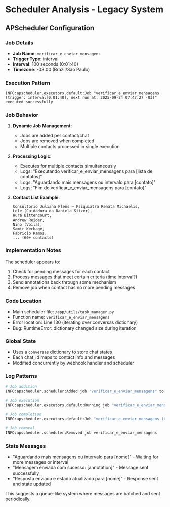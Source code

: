 # Scheduler Analysis - Legacy System

## APScheduler Configuration

### Job Details
- **Job Name**: `verificar_e_enviar_mensagens`
- **Trigger Type**: interval
- **Interval**: 100 seconds (0:01:40)
- **Timezone**: -03:00 (Brazil/São Paulo)

### Execution Pattern
```
INFO:apscheduler.executors.default:Job "verificar_e_enviar_mensagens (trigger: interval[0:01:40], next run at: 2025-09-24 07:47:27 -03)" executed successfully
```

### Job Behavior

1. **Dynamic Job Management**:
   - Jobs are added per contact/chat
   - Jobs are removed when completed
   - Multiple contacts processed in single execution

2. **Processing Logic**:
   - Executes for multiple contacts simultaneously
   - Logs: "Executando verificar_e_enviar_mensagens para [lista de contatos]"
   - Logs: "Aguardando mais mensagens ou intervalo para [contato]"
   - Logs: "Fim de verificar_e_enviar_mensagens para [contato]"

3. **Contact List Example**:
   ```
   Consultório Juliana Plens – Psiquiatra Renata Michaelis, 
   Lele (Cuidadora da Daniela Sitzer), 
   Hurá Bittencourt, 
   Andrew Reider, 
   Nino (Voila), 
   Samir Kerbage,
   Fabricio Ramos,
   ... (60+ contacts)
   ```

### Implementation Notes

The scheduler appears to:
1. Check for pending messages for each contact
2. Process messages that meet certain criteria (time interval?)
3. Send annotations back through some mechanism
4. Remove job when contact has no more pending messages

### Code Location
- Main scheduler file: `/app/utils/task_manager.py`
- Function name: `verificar_e_enviar_mensagens`
- Error location: Line 130 (iterating over conversas dictionary)
- Bug: RuntimeError: dictionary changed size during iteration

### Global State
- Uses a `conversas` dictionary to store chat states
- Each chat_id maps to contact info and messages
- Modified concurrently by webhook handler and scheduler

### Log Patterns

```python
# Job addition
INFO:apscheduler.scheduler:Added job "verificar_e_enviar_mensagens" to job store "default"

# Job execution
INFO:apscheduler.executors.default:Running job "verificar_e_enviar_mensagens (trigger: interval[0:01:40], next run at: 2025-09-24 07:45:47 -03)" 

# Job completion
INFO:apscheduler.executors.default:Job "verificar_e_enviar_mensagens (trigger: interval[0:01:40], next run at: 2025-09-24 07:47:27 -03)" executed successfully

# Job removal
INFO:apscheduler.scheduler:Removed job verificar_e_enviar_mensagens
```

### State Messages

- "Aguardando mais mensagens ou intervalo para [nome]" - Waiting for more messages or interval
- "Mensagem enviada com sucesso: [annotation]" - Message sent successfully
- "Resposta enviada e estado atualizado para [nome]" - Response sent and state updated

This suggests a queue-like system where messages are batched and sent periodically.